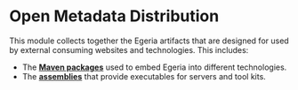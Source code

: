 <!-- SPDX-License-Identifier: Apache-2.0 -->
  
# Open Metadata Distribution

This module collects together the Egeria artifacts that are designed for
used by external consuming websites and technologies.  This includes:

* The **[Maven packages](open-metadata-packages)** used to embed Egeria into different technologies.
* The **[assemblies](open-metadata-assemblies)** that provide executables for servers and tool kits.